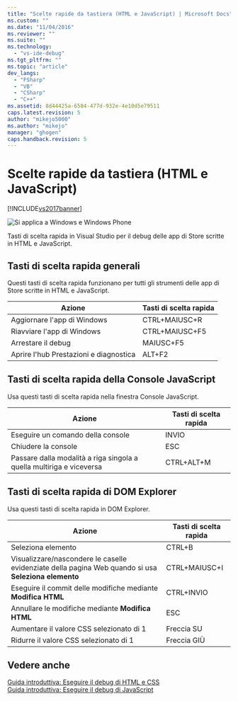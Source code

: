 ```yaml
---
title: "Scelte rapide da tastiera (HTML e JavaScript) | Microsoft Docs"
ms.custom: ""
ms.date: "11/04/2016"
ms.reviewer: ""
ms.suite: ""
ms.technology: 
  - "vs-ide-debug"
ms.tgt_pltfrm: ""
ms.topic: "article"
dev_langs: 
  - "FSharp"
  - "VB"
  - "CSharp"
  - "C++"
ms.assetid: 8d44425a-6584-477d-932e-4e10d5e79511
caps.latest.revision: 5
author: "mikejo5000"
ms.author: "mikejo"
manager: "ghogen"
caps.handback.revision: 5
---
```

# Scelte rapide da tastiera (HTML e JavaScript)
[!INCLUDE[vs2017banner](../code-quality/includes/vs2017banner.md)]

![Si applica a Windows e Windows Phone](../debugger/media/windows_and_phone_content.png "windows\_and\_phone\_content")  
  
 Tasti di scelta rapida in Visual Studio per il debug delle app di Store scritte in HTML e JavaScript.  
  
## Tasti di scelta rapida generali  
 Questi tasti di scelta rapida funzionano per tutti gli strumenti delle app di Store scritte in HTML e JavaScript.  
  
|Azione|Tasti di scelta rapida|  
|------------|----------------------------|  
|Aggiornare l'app di Windows|CTRL\+MAIUSC\+R|  
|Riavviare l'app di Windows|CTRL\+MAIUSC\+F5|  
|Arrestare il debug|MAIUSC\+F5|  
|Aprire l'hub Prestazioni e diagnostica|ALT\+F2|  
  
## Tasti di scelta rapida della Console JavaScript  
 Usa questi tasti di scelta rapida nella finestra Console JavaScript.  
  
|Azione|Tasti di scelta rapida|  
|------------|----------------------------|  
|Eseguire un comando della console|INVIO|  
|Chiudere la console|ESC|  
|Passare dalla modalità a riga singola a quella multiriga e viceversa|CTRL\+ALT\+M|  
  
## Tasti di scelta rapida di DOM Explorer  
 Usa questi tasti di scelta rapida in DOM Explorer.  
  
|Azione|Tasti di scelta rapida|  
|------------|----------------------------|  
|Seleziona elemento|CTRL\+B|  
|Visualizzare\/nascondere le caselle evidenziate della pagina Web quando si usa **Seleziona elemento**|CTRL\+MAIUSC\+I|  
|Eseguire il commit delle modifiche mediante **Modifica HTML**|CTRL\+INVIO|  
|Annullare le modifiche mediante **Modifica HTML**|ESC|  
|Aumentare il valore CSS selezionato di 1|Freccia SU|  
|Ridurre il valore CSS selezionato di 1|Freccia GIÙ|  
  
## Vedere anche  
 [Guida introduttiva: Eseguire il debug di HTML e CSS](../debugger/quickstart-debug-html-and-css.md)   
 [Guida introduttiva: Eseguire il debug di JavaScript](../debugger/quickstart-debug-javascript-using-the-console.md)